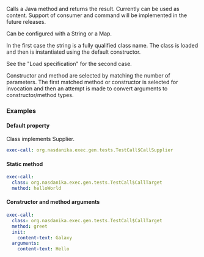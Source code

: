 Calls a Java method and returns the result. Currently can be used as content. Support of consumer and command will be implemented in the future releases.

Can be configured with a String or a Map. 

In the first case the string is a fully qualified class name. The class is loaded and then is instantiated using the default constructor.

See the "Load specification" for the second case. 

Constructor and method are selected by matching the number of parameters. The first matched method or constructor is selected for invocation and then an attempt is made to convert
arguments to constructor/method types. 

### Examples

#### Default property

Class implements Supplier.

```yaml
exec-call: org.nasdanika.exec.gen.tests.TestCall$CallSupplier
```

#### Static method

```yaml
exec-call:
  class: org.nasdanika.exec.gen.tests.TestCall$CallTarget
  method: helloWorld
```

#### Constructor and method arguments

``` yaml
exec-call:
  class: org.nasdanika.exec.gen.tests.TestCall$CallTarget
  method: greet
  init:
    content-text: Galaxy
  arguments:
    content-text: Hello
```
 